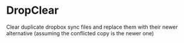 # DropClear
 Clear duplicate dropbox sync files and replace them with their newer alternative (assuming the conflicted copy is the newer one)
